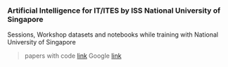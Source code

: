 ### Artificial Intelligence for IT/ITES by ISS National University of Singapore

Sessions, Workshop datasets and notebooks while training with National University of Singapore

> papers with code [link](https://paperswithcode.com/task/recommendation-systems)
> Google [link](https://cloud.google.com/solutions/machine-learning/recommendation-system-tensorflow-create-model)
